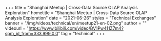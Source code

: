 +++
title = "Shanghai Meetup | Cross-Data Source OLAP Analysis Exploration"
hometitle = "Shanghai Meetup | Cross-Data Source OLAP Analysis Exploration"
date = "2021-06-26"
styles = "Technical Exchanges"
banner = "/img/videos/technical/en/meetup21-en-02.png"
author = ""
videourl = "https://www.bilibili.com/video/BV1Pw411Z7m4?spm_id_from=333.999.0.0"
tag = "technical"
+++
